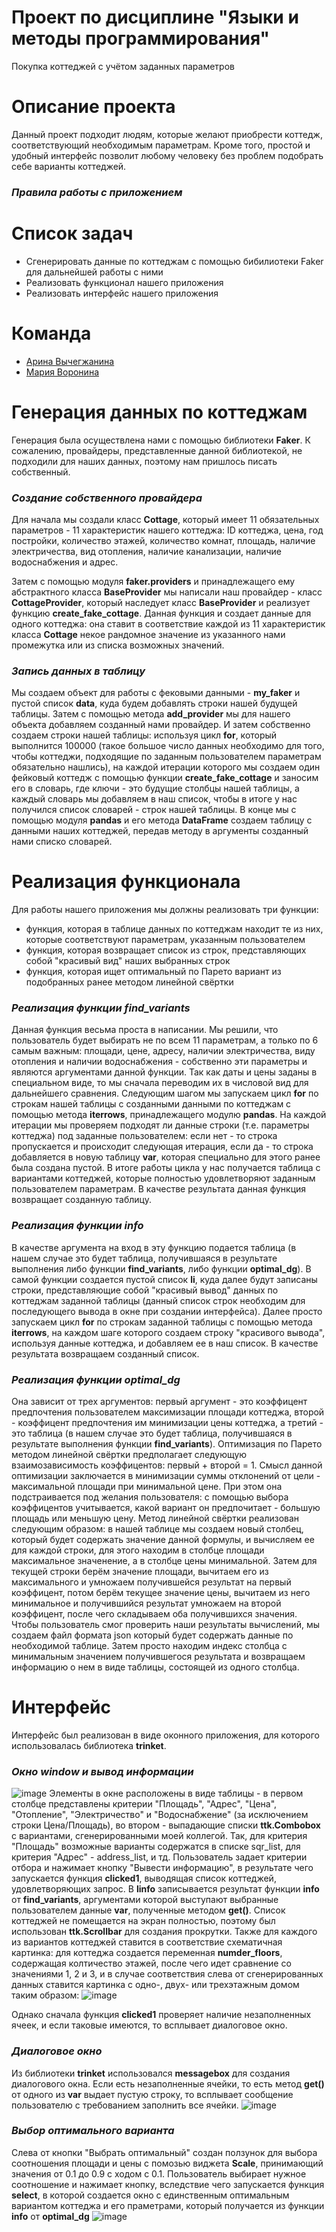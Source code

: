 # Проект по дисциплине "Языки и методы программирования"
Покупка коттеджей с учётом заданных параметров

# Описание проекта
Данный проект подходит людям, которые желают приобрести коттедж, соответствующий необходимым параметрам. Кроме того, простой и удобный интерфейс позволит любому человеку без проблем подобрать себе варианты коттеджей.

### ***Правила работы с приложением***

# Список задач
- Сгенерировать данные по коттеджам с помощью бибилиотеки Faker для дальнейшей работы с ними
- Реализовать функционал нашего приложения
- Реализовать интерфейс нашего приложения

# Команда
- [Арина Вычегжанина](https://github.com/ArinaVychegzhanina)
- [Мария Воронина](https://github.com/MariVoronina)

# Генерация данных по коттеджам
Генерация была осуществлена нами с помощью библиотеки **Faker**. К сожалению, провайдеры, представленные данной библиотекой, не подходили для наших данных, поэтому нам пришлось писать собственный.

### ***Создание собственного провайдера***
Для начала мы создали класс **Cottage**, который имеет 11 обязательных параметров - 11 характеристик нашего коттеджа: ID коттеджа, цена, год постройки, количество этажей, количество комнат, площадь, наличие электричества, вид отопления, наличие канализации, наличие водоснабжения и адрес.

Затем с помощью модуля **faker.providers** и принадлежащего ему абстрактного класса **BaseProvider** мы написали наш провайдер - класс **CottageProvider**, который наследует класс **BaseProvider** и реализует функцию **create_fake_cottage**. Данная функция и создает данные для одного коттеджа: она ставит в соответствие каждой из 11 характеристик класса **Cottage** некое рандомное значение из указанного нами промежутка или из списка возможных значений.

### ***Запись данных в таблицу***
Мы создаем объект для работы с фековыми данными - **my_faker** и пустой список **data**, куда будем добавлять строки нашей будущей таблицы.
Затем с помощью метода **add_provider** мы для нашего объекта добавляем созданный нами провайдер. И затем собственно создаем строки нашей таблицы: используя цикл **for**, который выполнится 100000 (такое большое число данных необходимо для того, чтобы коттеджи, подходящие по заданным пользователем параметрам обязательно нашлись), на каждой итерации которого мы создаем один фейковый коттедж с помощью функции **create_fake_cottage** и заносим его в словарь, где ключи - это будущие столбцы нашей таблицы, а каждый словарь мы добавляем в наш список, чтобы в итоге у нас получился список словарей - строк нашей таблицы.
В конце мы с помощью модуля **pandas** и его метода **DataFrame** создаем таблицу с данными наших коттеджей, передав методу в аргументы созданный нами списко словарей.

# Реализация функционала
Для работы нашего приложения мы должны реализовать три функции:

- функция, которая в таблице данных по коттеджам находит те из них, которые соответствуют параметрам, указанным пользователем
- функция, которая возвращает список из строк, представляющих собой "красивый вид" наших выбранных строк
- функция, которая ищет оптимальный по Парето вариант из подобранных ранее методом линейной свёртки

### ***Реализация функции find_variants***
Данная функция весьма проста в написании. Мы решили, что пользователь будет выбирать не по всем 11 параметрам, а только по 6 самым важным: площади, цене, адресу, наличии электричества, виду отопления и наличии водоснабжения - собственно эти параметры и являются аргументами данной функции.
Так как даты и цены заданы в специальном виде, то мы сначала переводим их в числовой вид для дальнейшего сравнения.
Следующим шагом мы запускаем цикл **for** по строкам нашей таблицы с созданными данными по коттеджам с помощью метода **iterrows**, принадлежащего модулю **pandas**.
На каждой итерации мы проверяем подходят ли данные строки (т.е. параметры коттеджа) под заданные пользователем: если нет - то строка пропускается и происходит следующая итерация, если да - то строка добавляется в новую таблицу **var**, которая специально для этого ранее была создана пустой.
В итоге работы цикла у нас получается таблица с вариантами коттеджей, которые полностью удовлетворяют заданным пользователем параметрам. В качестве результата данная функция возвращает созданную таблицу.

### ***Реализация функции info***
В качестве аргумента на вход в эту функцию подается таблица (в нашем случае это будет таблица, получившаяся в результате выполнения либо функции **find_variants**, либо функции **optimal_dg**). В самой функции создается пустой список **li**, куда далее будут записаны строки, представляющие собой "красивый вывод" данных по коттеджам заданной таблицы (данный список строк необходим для последующего вывода в окне при создании интерфейса).
Далее просто запускаем цикл **for** по строкам заданной таблицы с помощью метода **iterrows**, на каждом шаге которого создаем строку "красивого вывода", используя данные коттеджа, и добавляем ее в наш список. В качестве результата возвращаем созданный список.

### ***Реализация функции optimal_dg***
Она зависит от трех аргументов: первый аргумент - это коэффицент предпочтения пользователем максимизации площади коттеджа, второй - коэффицент предпочтения им минимизации цены коттеджа, а третий - это таблица (в нашем случае это будет таблица, получившаяся в результате выполнения функции **find_variants**).
Оптимизация по Парето методом линейной свёртки предполагает следующую взаимозависимость коэффицентов: первый + второй = 1. Смысл данной оптимизации заключается в минимизации суммы отклонений от цели - максимальной площади при минимальной цене. При этом она подстраивается под желания пользователя: с помощью выбора коэффицентов учитывается, какой вариант он предпочитает - большую площадь или меньшую цену.
Метод линейной свёртки реализован следующим образом: в нашей таблице мы создаем новый столбец, который будет содержать значение данной формулы, и вычисляем ее для каждой строки, для этого находим в столбце площади максимальное значенение, а в столбце цены минимальной. Затем для текущей строки берём значение площади, вычитаем его из максимального и умножаем получившейся результат на первый коэффицент, потом берём текущее значение цены, вычитаем из него минимальное и получившийся результат умножаем на второй коэффицент, после чего складываем оба получившихся значения.
Чтобы пользователь смог проверить наши результаты вычислений, мы создаем файл формата json который будет содержать данные по необходимой таблице.
Затем просто находим индекс столбца с минимальным значением получившегося результата и возвращаем информацию о нем в виде таблицы, состоящей из одного столбца.

# Интерфейс
Интерфейс был реализован в виде оконного приложения, для которого использовалась библиотека **trinket**.  

### ***Окно window и вывод информации***
![image](https://user-images.githubusercontent.com/99398012/210432279-efb16e96-59bf-4877-bd33-6183f66e51c7.png)
Элементы в окне расположены в виде таблицы - в первом столбце представлены критерии "Площадь", "Адрес", "Цена", "Отопление", "Электричество" и "Водоснабжение" (за исключением строки Цена/Площадь), во втором - выпадающие списки **ttk.Combobox** c вариантами, сгенерированными моей коллегой. Так, для критерия "Площадь" возможные варианты содержатся в списке sqr_list, для критерия "Адрес" - address_list, и тд. Пользователь задает критерии отбора и нажимает кнопку "Вывести информацию", в результате чего запускается функция **clicked1**, выводящая список коттеджей, удовлетворяющих запрос. В **linfo** записывается результат функции **info** от **find_variants**, аргументами которой выступают выбранные пользователем данные **var**, полученные методом **get()**. Список коттеджей не помещается на экран полностью, поэтому был использован **ttk.Scrollbar** для создания прокрутки. Также для каждого из вариантов коттеджей ставится в соответствие схематичная картинка: для коттеджа создается переменная **numder_floors**, содержащая колтичество этажей, после чего идет сравнение со значениями 1, 2 и 3, и в случае соответствия слева от сгенерированных данных ставится картинка с одно-, двух- или трехэтажным домом таким образом: 
![image](https://user-images.githubusercontent.com/99398012/210435245-397e8f3b-6383-4cdd-83e8-38d38a371885.png)

Однако сначала функция **clicked1** проверяет наличие незаполненных ячеек, и если таковые имеются, то всплывает диалоговое окно.

### ***Диалоговое окно***
Из библиотеки **trinket** использовался **messagebox** для создания диалогового окна. Если есть незаполненные ячейки, то есть метод **get()** от одного из **var** выдает пустую строку, то всплывает сообщение пользователю с требованием заполнить все ячейки.
![image](https://user-images.githubusercontent.com/99398012/210435733-6af08977-1a37-433b-8767-e85389826f31.png)

### ***Выбор оптимального варианта***
Слева от кнопки "Выбрать оптимальный" создан ползунок для выбора соотношения площади и цены с помозью виджета **Scale**, принимающий значения от 0.1 до 0.9 с ходом с 0.1. Пользователь выбирает нужное соотношение и нажимает кнопку, вследствие чего запускается функция **select**, в которой создается окно с единственным оптимальным вариантом коттеджа и его праметрами, который получается из функции **info** от **optimal_dg**
![image](https://user-images.githubusercontent.com/99398012/210437415-83034d0b-b0c9-4786-994c-cefdbf7b7bc2.png)

